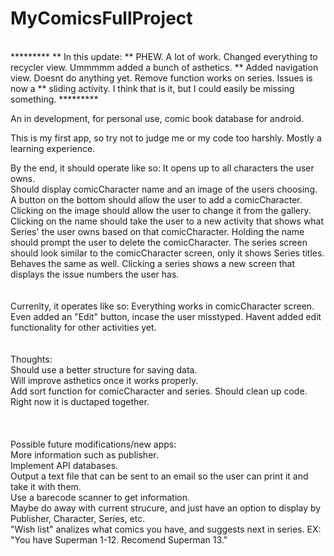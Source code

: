 # MyComicsFullProject
  <br />
*********  
** In this update:  
** PHEW. A lot of work. Changed everything to recycler view.  Ummmmm added a bunch of asthetics.  
** Added navigation view. Doesnt do anything yet. Remove function works on series. Issues is now a  
** sliding activity. I think that is it, but I could easily be missing something.
*********

An in development, for personal use, comic book database for android.

This is my first app, so try not to judge me or my code too harshly.  Mostly a learning experience.

By the end, it should operate like so:
It opens up to all characters the user owns.  
Should display comicCharacter name and an image of the users choosing.
A button on the bottom should allow the user to add a comicCharacter.
Clicking on the image should allow the user to change it from the gallery.  
Clicking on the name should take the user to a new activity that shows what Series' the user owns based on that comicCharacter.
Holding the name should prompt the user to delete the comicCharacter.
The series screen should look similar to the comicCharacter screen, only it shows Series titles.  Behaves the same as well.
Clicking a series shows a new screen that displays the issue numbers the user has.
  <br />
  <br />
  <br />
Currenlty, it operates like so:
Everything works in comicCharacter screen. Even added an "Edit" button, incase the user misstyped. Havent added edit functionality for
other activities yet.
  <br />
  <br />
  <br />
Thoughts:  
Should use a better structure for saving data.  
Will improve asthetics once it works properly.  
Add sort function for comicCharacter and series.
Should clean up code.  Right now it is ductaped together.  
  <br />
  <br />
  <br />
Possible future modifications/new apps:  
More information such as publisher.  
Implement API databases.  
Output a text file that can be sent to an email so the user can print it and take it with them.  
Use a barecode scanner to get information.  
Maybe do away with current strucure, and just have an option to display by Publisher, Character, Series, etc.  
"Wish list" analizes what comics you have, and suggests next in series. EX: "You have Superman 1-12. Recomend Superman 13."  
